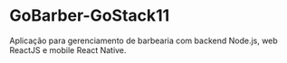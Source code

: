 # GoBarber-GoStack11
Aplicação para gerenciamento de barbearia com backend Node.js, web ReactJS e mobile React Native.
